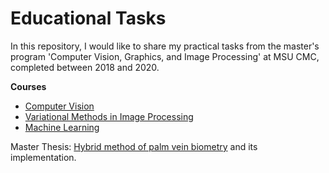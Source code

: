 # Educational Tasks
In this repository, I would like to share my practical tasks from the master's program 'Computer Vision, Graphics, and Image Processing' at MSU CMC, completed between 2018 and 2020.

**Courses**
- [Computer Vision](cv)
- [Variational Methods in Image Processing](var_methods)
- [Machine Learning](ml)

Master Thesis: [Hybrid method of palm vein biometry](https://drive.google.com/file/d/1NEVH615BauHelsWMa92LT7ONXSBLJw37/view?usp=share_link) and its implementation.
